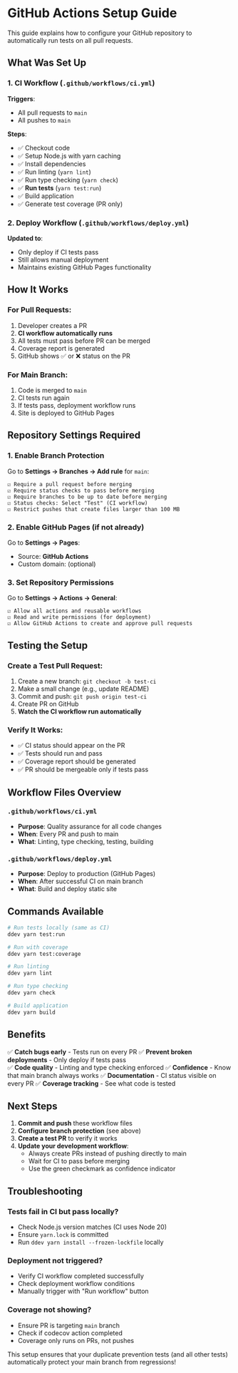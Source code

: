 # GitHub Actions Setup Guide

This guide explains how to configure your GitHub repository to automatically run tests on all pull requests.

## What Was Set Up

### 1. CI Workflow (`.github/workflows/ci.yml`)

**Triggers**:

- All pull requests to `main`
- All pushes to `main`

**Steps**:

- ✅ Checkout code
- ✅ Setup Node.js with yarn caching
- ✅ Install dependencies
- ✅ Run linting (`yarn lint`)
- ✅ Run type checking (`yarn check`)
- ✅ **Run tests** (`yarn test:run`)
- ✅ Build application
- ✅ Generate test coverage (PR only)

### 2. Deploy Workflow (`.github/workflows/deploy.yml`)

**Updated to**:

- Only deploy if CI tests pass
- Still allows manual deployment
- Maintains existing GitHub Pages functionality

## How It Works

### For Pull Requests:

1. Developer creates a PR
2. **CI workflow automatically runs**
3. All tests must pass before PR can be merged
4. Coverage report is generated
5. GitHub shows ✅ or ❌ status on the PR

### For Main Branch:

1. Code is merged to `main`
2. CI tests run again
3. If tests pass, deployment workflow runs
4. Site is deployed to GitHub Pages

## Repository Settings Required

### 1. Enable Branch Protection

Go to **Settings → Branches → Add rule** for `main`:

```
☑ Require a pull request before merging
☑ Require status checks to pass before merging
☑ Require branches to be up to date before merging
☑ Status checks: Select "Test" (CI workflow)
☑ Restrict pushes that create files larger than 100 MB
```

### 2. Enable GitHub Pages (if not already)

Go to **Settings → Pages**:

- Source: **GitHub Actions**
- Custom domain: (optional)

### 3. Set Repository Permissions

Go to **Settings → Actions → General**:

```
☑ Allow all actions and reusable workflows
☑ Read and write permissions (for deployment)
☑ Allow GitHub Actions to create and approve pull requests
```

## Testing the Setup

### Create a Test Pull Request:

1. Create a new branch: `git checkout -b test-ci`
2. Make a small change (e.g., update README)
3. Commit and push: `git push origin test-ci`
4. Create PR on GitHub
5. **Watch the CI workflow run automatically**

### Verify It Works:

- ✅ CI status should appear on the PR
- ✅ Tests should run and pass
- ✅ Coverage report should be generated
- ✅ PR should be mergeable only if tests pass

## Workflow Files Overview

### `.github/workflows/ci.yml`

- **Purpose**: Quality assurance for all code changes
- **When**: Every PR and push to main
- **What**: Linting, type checking, testing, building

### `.github/workflows/deploy.yml`

- **Purpose**: Deploy to production (GitHub Pages)
- **When**: After successful CI on main branch
- **What**: Build and deploy static site

## Commands Available

```bash
# Run tests locally (same as CI)
ddev yarn test:run

# Run with coverage
ddev yarn test:coverage

# Run linting
ddev yarn lint

# Run type checking
ddev yarn check

# Build application
ddev yarn build
```

## Benefits

✅ **Catch bugs early** - Tests run on every PR
✅ **Prevent broken deployments** - Only deploy if tests pass  
✅ **Code quality** - Linting and type checking enforced
✅ **Confidence** - Know that main branch always works
✅ **Documentation** - CI status visible on every PR
✅ **Coverage tracking** - See what code is tested

## Next Steps

1. **Commit and push** these workflow files
2. **Configure branch protection** (see above)
3. **Create a test PR** to verify it works
4. **Update your development workflow**:
   - Always create PRs instead of pushing directly to main
   - Wait for CI to pass before merging
   - Use the green checkmark as confidence indicator

## Troubleshooting

### Tests fail in CI but pass locally?

- Check Node.js version matches (CI uses Node 20)
- Ensure `yarn.lock` is committed
- Run `ddev yarn install --frozen-lockfile` locally

### Deployment not triggered?

- Verify CI workflow completed successfully
- Check deployment workflow conditions
- Manually trigger with "Run workflow" button

### Coverage not showing?

- Ensure PR is targeting `main` branch
- Check if codecov action completed
- Coverage only runs on PRs, not pushes

This setup ensures that your duplicate prevention tests (and all other tests) automatically protect your main branch from regressions!
